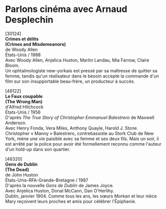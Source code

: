 # Parlons cinéma avec Arnaud Desplechin

[30124]  
**Crimes et délits**  
**(Crimes and Misdemeanors)**  
de Woody Allen  
États-Unis / 1988  
Avec Woody Allen, Anjelica Huston, Martin Landau, Mia Farrow, Claire Bloom.  
Un ophtalmologiste new-yorkais est pressé par sa maîtresse de quitter sa femme, tandis qu'un réalisateur dans le besoin accepte la commande d'un film sur son insupportable beau-frère, un producteur à succès.

[46122]  
**Le Faux coupable**  
**(The Wrong Man)**  
d'Alfred Hitchcock  
États-Unis / 1956  
D'après _The True Story of Christopher Emmanuel Balestrero_ de Maxwell Anderson.  
Avec Henry Fonda, Vera Miles, Anthony Quayle, Harold J. Stone.  
Christopher « Manny » Balestrero, contrebassiste au Stork Club de New York, mène une vie paisible avec sa femme et ses deux fils. Mais un soir, il est arrêté par la police pour avoir été formellement reconnu comme l'auteur d'un hold-up dans son quartier.

[46320]  
**Gens de Dublin**  
**(The Dead)**  
de John Huston  
États-Unis-RFA-Grande-Bretagne / 1987  
D'après la nouvelle _Gens de Dublin_ de James Joyce.  
Avec Anjelica Huston, Donal McCann, Dan O'Herlihy.  
Dublin, janvier 1904. Comme tous les ans, les sœurs Morkan et leur nièce Mary reçoivent leurs proches et amis pour célébrer l'Épiphanie.

